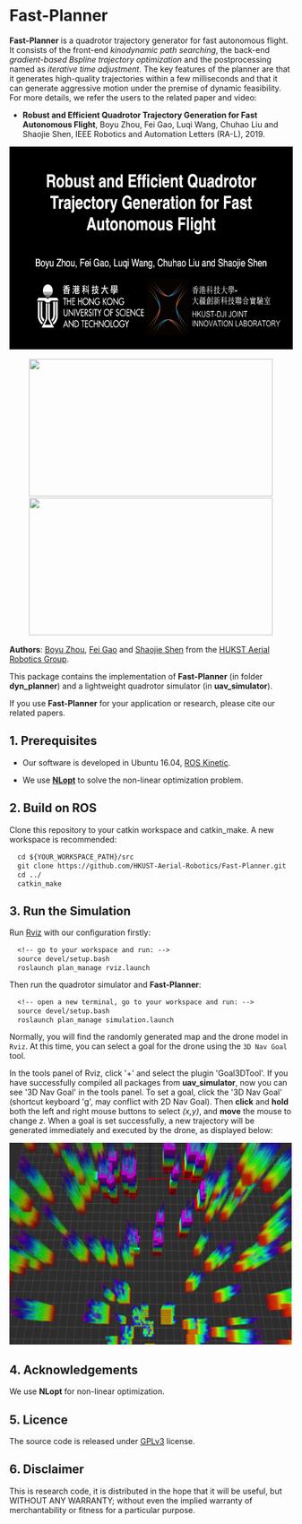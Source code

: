 # Fast-Planner

__Fast-Planner__ is a quadrotor trajectory generator for fast autonomous flight. It consists of 
the front-end _kinodynamic path searching_, the back-end _gradient-based Bspline trajectory optimization_ and the postprocessing named as _iterative time adjustment_. The key features of the planner are that it generates
high-quality trajectories within a few milliseconds and that it can generate aggressive motion under the premise of dynamic feasibility. For more details, we refer the users to the related paper and video:

- __Robust and Efficient Quadrotor Trajectory Generation for Fast Autonomous Flight__, Boyu Zhou, Fei Gao, Luqi Wang, Chuhao Liu and Shaojie Shen, IEEE Robotics and Automation Letters (RA-L), 2019.
<p align="center">
  <a href="https://youtu.be/XxBw2nmL8t0" target="_blank"><img src="img/title.png" alt="video" width="640" height="360" border="1" /></a>
</p>

<!-- add some gif of the paper video: -->
<p align="center">
  <img src="img/exp1.gif" width = "435" height = "245"/>
<!-- </p> -->

<!-- <p align="center"> -->
  <img src="img/exp2.gif" width = "435" height = "245"/>
</p>

__Authors__: [Boyu Zhou](https://github.com/ZbyLGsc), [Fei Gao](https://ustfei.com/) and [Shaojie Shen](http://uav.ust.hk/group/) from the [HUKST Aerial Robotics Group](http://uav.ust.hk/).

This package contains the implementation of __Fast-Planner__ (in folder __dyn_planner__) and a lightweight
quadrotor simulator (in __uav_simulator__).

If you use __Fast-Planner__ for your application or research, please cite our related papers.

## 1. Prerequisites

- Our software is developed in Ubuntu 16.04, [ROS Kinetic](http://wiki.ros.org/kinetic/Installation/Ubuntu).

- We use [**NLopt**](https://nlopt.readthedocs.io/en/latest/NLopt_Installation) to solve the non-linear optimization problem.

## 2. Build on ROS

Clone this repository to your catkin workspace and catkin_make. A new workspace is recommended:
```
  cd ${YOUR_WORKSPACE_PATH}/src
  git clone https://github.com/HKUST-Aerial-Robotics/Fast-Planner.git
  cd ../
  catkin_make
```

## 3. Run the Simulation

Run [Rviz](http://wiki.ros.org/rviz) with our configuration firstly:

```
  <!-- go to your workspace and run: -->
  source devel/setup.bash
  roslaunch plan_manage rviz.launch
```

Then run the quadrotor simulator and __Fast-Planner__:

```
  <!-- open a new terminal, go to your workspace and run: -->
  source devel/setup.bash
  roslaunch plan_manage simulation.launch
```

Normally, you will find the randomly generated map and the drone model in ```Rviz```. At this time, you can select a goal for the drone using the ```3D Nav Goal``` tool.

In the tools panel of Rviz, click '+' and select the plugin 'Goal3DTool'. If you have successfully compiled all packages from __uav_simulator__, now you can see '3D Nav Goal' in the tools panel. To set a goal, click the '3D Nav Goal' (shortcut keyboard 'g', may conflict with 2D Nav Goal). Then __click__ and __hold__ both the left and right mouse buttons to select _(x,y)_, and __move__ the mouse to change _z_. When a goal is set successfully, a new trajectory will be generated immediately and executed by the drone, as displayed below:

<!-- add some gif here -->
 <p align="center">
  <img src="img/exp3.gif" width = "640" height = "360"/>
 </p>

## 4. Acknowledgements
  We use **NLopt** for non-linear optimization.

## 5. Licence
The source code is released under [GPLv3](http://www.gnu.org/licenses/) license.


## 6. Disclaimer
This is research code, it is distributed in the hope that it will be useful, but WITHOUT ANY WARRANTY; without even the implied warranty of merchantability or fitness for a particular purpose.
